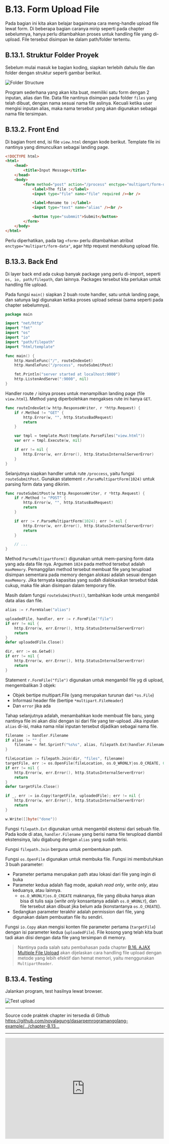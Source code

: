 # B.13. Form Upload File

Pada bagian ini kita akan belajar bagaimana cara meng-handle upload file lewat form. Di beberapa bagian caranya mirip seperti pada chapter sebelumnya, hanya perlu ditambahkan proses untuk handling file yang di-upload. File tersebut disimpan ke dalam path/folder tertentu.

## B.13.1. Struktur Folder Proyek

Sebelum mulai masuk ke bagian koding, siapkan terlebih dahulu file dan folder dengan struktur seperti gambar berikut.

![Folder Structure](images/B_form_upload_file_1_structure.png)

Program sederhana yang akan kita buat, memiliki satu form dengan 2 inputan, alias dan file. Data file nantinya disimpan pada folder `files` yang telah dibuat, dengan nama sesuai nama file aslinya. Kecuali ketika user mengisi inputan alias, maka nama tersebut yang akan digunakan sebagai nama file tersimpan.

## B.13.2. Front End

Di bagian front end, isi file `view.html` dengan kode berikut. Template file ini nantinya yang dimunculkan sebagai landing page.

```html
<!DOCTYPE html>
<html>
	<head>
		<title>Input Message</title>
	</head>
	<body>
		<form method="post" action="/process" enctype="multipart/form-data">
			<label>The file :</label>
			<input type="file" name="file" required /><br />

			<label>Rename to :</label>
			<input type="text" name="alias" /><br />

			<button type="submmit">Submit</button>
		</form>
	</body>
</html>
```

Perlu diperhatikan, pada tag `<form>` perlu ditambahkan atribut `enctype="multipart/form-data"`, agar http request mendukung upload file.

## B.13.3. Back End

Di layer back end ada cukup banyak package yang perlu di-import, seperti `os, io, path/filepath`, dan lainnya. Packages tersebut kita perlukan untuk handling file upload.

Pada fungsi `main()` siapkan 2 buah route handler, satu untuk landing page, dan satunya lagi digunakan ketika proses upload selesai (sama seperti pada chapter sebelumnya).

```go
package main

import "net/http"
import "fmt"
import "os"
import "io"
import "path/filepath"
import "html/template"

func main() {
	http.HandleFunc("/", routeIndexGet)
	http.HandleFunc("/process", routeSubmitPost)

	fmt.Println("server started at localhost:9000")
	http.ListenAndServe(":9000", nil)
}
```

Handler route `/` isinya proses untuk menampilkan landing page (file `view.html`). Method yang diperbolehkan mengakses rute ini hanya `GET`.

```go
func routeIndexGet(w http.ResponseWriter, r *http.Request) {
	if r.Method != "GET" {
		http.Error(w, "", http.StatusBadRequest)
		return
	}

	var tmpl = template.Must(template.ParseFiles("view.html"))
	var err = tmpl.Execute(w, nil)

	if err != nil {
		http.Error(w, err.Error(), http.StatusInternalServerError)
	}
}
```

Selanjutnya siapkan handler untuk rute `/proccess`, yaitu fungsi `routeSubmitPost`. Gunakan statement `r.ParseMultipartForm(1024)` untuk parsing form data yang dikirim.

```go
func routeSubmitPost(w http.ResponseWriter, r *http.Request) {
	if r.Method != "POST" {
		http.Error(w, "", http.StatusBadRequest)
		return
	}

	if err := r.ParseMultipartForm(1024); err != nil {
		http.Error(w, err.Error(), http.StatusInternalServerError)
		return
	}

	// ...
}
```

Method `ParseMultipartForm()` digunakan untuk mem-parsing form data yang ada data file nya. Argumen `1024` pada method tersebut adalah `maxMemory`. Pemanggilan method tersebut membuat file yang terupload disimpan sementara pada memory dengan alokasi adalah sesuai dengan `maxMemory`. Jika ternyata kapasitas yang sudah dialokasikan tersebut tidak cukup, maka file akan disimpan dalam temporary file.

Masih dalam fungsi `routeSubmitPost()`, tambahkan kode untuk mengambil data alias dan file.

```go
alias := r.FormValue("alias")

uploadedFile, handler, err := r.FormFile("file")
if err != nil {
	http.Error(w, err.Error(), http.StatusInternalServerError)
	return
}
defer uploadedFile.Close()

dir, err := os.Getwd()
if err != nil {
	http.Error(w, err.Error(), http.StatusInternalServerError)
	return
}
```

Statement `r.FormFile("file")` digunakan untuk mengambil file yg di upload, mengembalikan 3 objek: 

 - Objek bertipe multipart.File (yang merupakan turunan dari `*os.File`)
 - Informasi header file (bertipe `*multipart.FileHeader`)
 - Dan `error` jika ada

Tahap selanjutnya adalah, menambahkan kode membuat file baru, yang nantinya file ini akan diisi dengan isi dari file yang ter-upload. Jika inputan `alias` di-isi, maka nama nilai inputan tersebut dijadikan sebagai nama file.

```go
filename := handler.Filename
if alias != "" {
	filename = fmt.Sprintf("%s%s", alias, filepath.Ext(handler.Filename))
}

fileLocation := filepath.Join(dir, "files", filename)
targetFile, err := os.OpenFile(fileLocation, os.O_WRONLY|os.O_CREATE, 0666)
if err != nil {
	http.Error(w, err.Error(), http.StatusInternalServerError)
	return
}
defer targetFile.Close()

if _, err := io.Copy(targetFile, uploadedFile); err != nil {
	http.Error(w, err.Error(), http.StatusInternalServerError)
	return
}

w.Write([]byte("done"))
```

Fungsi `filepath.Ext` digunakan untuk mengambil ekstensi dari sebuah file. Pada kode di atas, `handler.Filename` yang berisi nama file terupload diambil ekstensinya, lalu digabung dengan `alias` yang sudah terisi.

Fungsi `filepath.Join` berguna untuk pembentukan path.

Fungsi `os.OpenFile` digunakan untuk membuka file. Fungsi ini membutuhkan 3 buah parameter:

 - Parameter pertama merupakan path atau lokasi dari file yang ingin di buka
 - Parameter kedua adalah flag mode, apakah *read only*, *write only*, atau keduanya, atau lainnya. 
 	- `os.O_WRONLY|os.O_CREATE` maknanya, file yang dibuka hanya akan bisa di tulis saja (*write only* konsantanya adalah `os.O_WRONLY`), dan file tersebut akan dibuat jika belum ada (konstantanya `os.O_CREATE`). 
 - Sedangkan parameter terakhir adalah permission dari file, yang digunakan dalam pembuatan file itu sendiri.

Fungsi `io.Copy` akan mengisi konten file parameter pertama (`targetFile`) dengan isi parameter kedua (`uploadedFile`). File kosong yang telah kita buat tadi akan diisi dengan data file yang tersimpan di memory.

> Nantinya pada salah satu pembahasan pada chapter [B.16. AJAX Multiple File Upload](/B-ajax-multi-upload.html) akan dijelaskan cara handling file upload dengan metode yang lebih efektif dan hemat memori, yaitu menggunakan `MultipartReader`.

## B.13.4. Testing

Jalankan program, test hasilnya lewat browser.

![Test upload](images/B_form_upload_file_2_files.png)

---

<div class="source-code-link">
    <div class="source-code-link-message">Source code praktek chapter ini tersedia di Github</div>
    <a href="https://github.com/novalagung/dasarpemrogramangolang-example/tree/master/chapter-B.13-form-upload-file">https://github.com/novalagung/dasarpemrogramangolang-example/.../chapter-B.13...</a>
</div>

---

<iframe src="https://novalagung.substack.com/embed" width="100%" height="320" class="substack-embed" frameborder="0" scrolling="no"></iframe>
